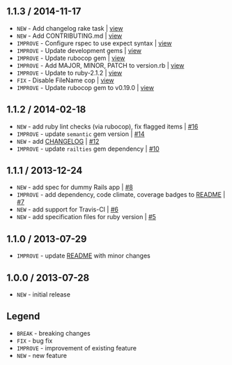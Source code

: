 1.1.3 / 2014-11-17
------------------

- `NEW` - Add changelog rake task | [view](https://github.com/jhx/gem-the1kbgrid-css-rails/commit/0f149a9)
- `NEW` - Add CONTRIBUTING.md | [view](https://github.com/jhx/gem-the1kbgrid-css-rails/commit/3ba82ed)
- `IMPROVE` - Configure rspec to use expect syntax | [view](https://github.com/jhx/gem-the1kbgrid-css-rails/commit/bacc76c)
- `IMPROVE` - Update development gems | [view](https://github.com/jhx/gem-the1kbgrid-css-rails/commit/e3167b9)
- `IMPROVE` - Update rubocop gem | [view](https://github.com/jhx/gem-the1kbgrid-css-rails/commit/cc9fe2f)
- `IMPROVE` - Add MAJOR, MINOR, PATCH to version.rb | [view](https://github.com/jhx/gem-the1kbgrid-css-rails/commit/4e9a99d)
- `IMPROVE` - Update to ruby-2.1.2 | [view](https://github.com/jhx/gem-the1kbgrid-css-rails/commit/9365e4b)
- `FIX` - Disable FileName cop | [view](https://github.com/jhx/gem-the1kbgrid-css-rails/commit/e06da10)
- `IMPROVE` - Update rubocop gem to v0.19.0 | [view](https://github.com/jhx/gem-the1kbgrid-css-rails/commit/c8c3107)


1.1.2 / 2014-02-18
------------------

- `NEW` - add ruby lint checks (via rubocop), fix flagged items | [#16][]
- `IMPROVE` - update `semantic` gem version | [#14][]
- `NEW` - add [CHANGELOG](CHANGELOG.md) | [#12][]
- `IMPROVE` - update `railties` gem dependency | [#10][]


1.1.1 / 2013-12-24
------------------

- `NEW` - add spec for dummy Rails app | [#8][]
- `IMPROVE` - add dependency, code climate, coverage badges to [README](README.md) | [#7][]
- `NEW` - add support for Travis-CI | [#6][]
- `NEW` - add specification files for ruby version | [#5][]


1.1.0 / 2013-07-29
------------------

- `IMPROVE` - update [README](README.md) with minor changes


1.0.0 / 2013-07-28
------------------

- `NEW` - initial release


Legend
------

- `BREAK`   - breaking changes
- `FIX`     - bug fix
- `IMPROVE` - improvement of existing feature
- `NEW`     - new feature

<!--- The following link definition list is generated by PimpMyChangelog --->
[#5]: https://github.com/jhx/gem-the1kbgrid-css-rails/issues/5
[#6]: https://github.com/jhx/gem-the1kbgrid-css-rails/issues/6
[#7]: https://github.com/jhx/gem-the1kbgrid-css-rails/issues/7
[#8]: https://github.com/jhx/gem-the1kbgrid-css-rails/issues/8
[#10]: https://github.com/jhx/gem-the1kbgrid-css-rails/issues/10
[#12]: https://github.com/jhx/gem-the1kbgrid-css-rails/issues/12
[#14]: https://github.com/jhx/gem-the1kbgrid-css-rails/issues/14
[#16]: https://github.com/jhx/gem-the1kbgrid-css-rails/issues/16
